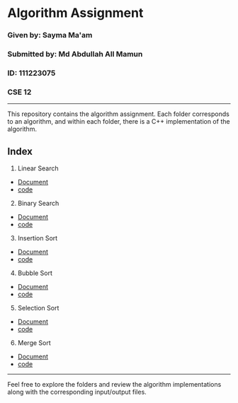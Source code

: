 # Algorithm Assignment

### Given by: Sayma Ma'am
### Submitted by: Md Abdullah All Mamun
### ID: 111223075
### CSE 12

---

This repository contains the algorithm assignment. Each folder corresponds to an algorithm, and within each folder, there is a C++ implementation of the algorithm.

## Index

1. Linear Search
-   [Document](/Linear_search/linear_search.md) 
-   [code](/Linear_search/linear_search.cpp)
2. Binary Search
-   [Document](/Binary_Search/Binary_search.md) 
-   [code](/Binary_Search/Binary_search.cpp)
3. Insertion Sort
-   [Document](/Insertion_sort/Insertion_sort.md) 
-   [code](/Insertion_sort/Insertion_sort.cpp)
4. Bubble Sort
-   [Document](/Bubble_sort/Bubble_sort.md) 
-   [code](/Bubble_sort/Bubble_sort.cpp)
5. Selection Sort
-   [Document](/Selection_sort/Selection_sort.md) 
-   [code](/Selection_sort/Selection_sort.cpp)
6. Merge Sort
-   [Document](/Merge_Sort/Merge_sort.md) 
-   [code](/Merge_Sort/Merge_sort.cpp)

---

Feel free to explore the folders and review the algorithm implementations along with the corresponding input/output files.
